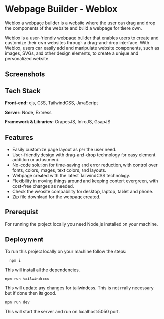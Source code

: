 
# Webpage Builder - Weblox

Weblox a webpage builder is a website where the user can drag and drop the components of the website and build a webpage for there own.

Weblox is a user-friendly webpage builder that enables users to create and customize 
their own websites through a drag-and-drop interface. With Weblox, users can easily add and 
manipulate website components, such as images, SVGs, and other design elements, to create 
a unique and personalized website.


## Screenshots



## Tech Stack

**Front-end:** ejs, CSS, TailwindCSS, JavaScript

**Server:** Node, Express

**Framework & Libraries:** GrapesJS, IntroJS, GsapJS


## Features

- Easily customize page layout as per the user need.
- User-friendly design with drag-and-drop technology for easy element addition or adjustment.
- No-code solution for time-saving and error reduction, with control over fonts, colors, images, text colors, and layouts.
- Webpage created with the latest TailwindCSS technology.
- Flexibility in moving things around and keeping content evergreen, with cost-free changes as needed.
- Check the website compability for desktop, laptop, tablet and phone.
- Zip file download for the webpage created.


## Prerequist

For running the project locally you need Node.js installed on your machine.


## Deployment

To run this project locally on your machine follow the steps:

```
  npm i
```
This will install all the dependencies.

```
npm run tailwind:css
```
This will update any changes for tailwindcss.
This is not really necessary but if done then its good.

```
npm run dev
```
This will start the server and run on localhost:5050 port.